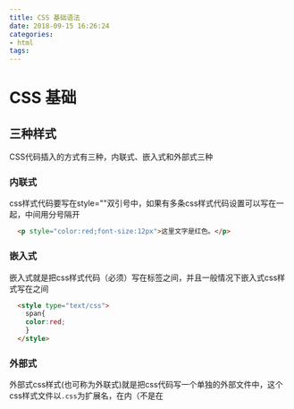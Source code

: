 ```yaml
---
title: CSS 基础语法
date: 2018-09-15 16:26:24
categories:
- html
tags:
---
```

# CSS 基础

## 三种样式

CSS代码插入的方式有三种，内联式、嵌入式和外部式三种

### 内联式

css样式代码要写在style=""双引号中，如果有多条css样式代码设置可以写在一起，中间用分号隔开
```html
  <p style="color:red;font-size:12px">这里文字是红色。</p>
```

### 嵌入式

嵌入式就是把css样式代码（必须）写在<style type="text/css"></style>标签之间，并且一般情况下嵌入式css样式写在<head></head>之间

```html
  <style type="text/css">
    span{
    color:red;
    }
  </style>
```

### 外部式

外部式css样式(也可称为外联式)就是把css代码写一个单独的外部文件中，这个css样式文件以`.css`为扩展名，在<head>内（不是在<style>标签内）使用<link>标签将css样式文件链接到HTML文件内

```html
  <link href="base.css" rel="stylesheet" type="text/css" />
```
注意：

1、css样式文件名称以有意义的英文字母命名，如 main.css。

2、rel="stylesheet" type="text/css" 是固定写法不可修改。

3、<link>标签位置一般写在<head>标签之内

### 三种方法的优先级

一般来说`内联式 > 嵌入式 > 外联式`，但是`嵌入式 > 外联式`有个前提，嵌入式排在外联式后面。即`就近原则`离被设置元素越近优先级别越高。

### 选择器

#### 标签选择器

标签选择器其实就是html代码中的标签，如<html>/<body>/<h1>/<img>

#### 类选择器

类选择器以圆点开头，名称任意但是不要起中文名称。

```js
  // 使用类名
  <div class="textStyle">Hello World!</div>

  // css定义
  .textStyle {
    color: red;
  }
```

#### ID选择器

ID选择器以#符号开头，标签设置id=“ID名称”。

```js
  // 使用类名
  <div id="test">Hello World!</div>

  // css定义
  #test {
    color: red;
  }
```

#### 类选择器 VS ID选择器

相同点：可以应用于任何元素
不同点：类选择器可以为一个原色设置多个样式，而ID选择器则不行

```js
  // 使用类名
  <div class="test1 test2">Hello World!</div> (正确有效)

  <div id="test3 test4">Say Hello !</div>（错误无效）
  // css定义
  .test1 {
    color: red;
  }
  .test2 {
    font-size: 16px;
  }
  #test3 {
    color: blue;
  }
  #test4 {
    font-size: 18px;
  }
```

#### 子选择器

使用大于符号`>`，用于选择指定标签的`第一代子元素`。

```js
// html
<ul class="food">
    <li>水果
        <ul>
        	<li>香蕉</li>
            <li>苹果</li>
            <li>梨</li>
        </ul>
    </li>
    <li>蔬菜
    	<ul>
        	<li>白菜</li>
            <li>油菜</li>
            <li>卷心菜</li>
        </ul>
    </li>
</ul>

// css
.food > li {
  border: 1px solid red;
}

// result: 水果和蔬菜外部标记红色边框，各自里面的子元素则没有生效。
```

#### 后代（包含）选择器

使用空格，用于选择指定标签元素下的所有后辈元素。

```js
/ html
<ul class="food">
    <li>水果
        <ul>
        	<li>香蕉</li>
            <li>苹果</li>
            <li>梨</li>
        </ul>
    </li>
    <li>蔬菜
    	<ul>
        	<li>白菜</li>
            <li>油菜</li>
            <li>卷心菜</li>
        </ul>
    </li>
</ul>

// css
.food li {
  border: 1px solid red;
}
// result: 水果和蔬菜外部标记红色边框，各自里面的子元素也标记了红色边框。
```

#### 通用选择器

使用`*`号匹配HTML中所有的元素。

#### 伪类选择符

允许给标签的某种状态设置样式，比如给标签鼠标滑过的状态设置字体颜色

```css
  a:hover { color: blue }
```
关于伪类选择符，到目前为止，可以兼容所有浏鉴器的“伪类选择符”就是 a 标签上使用 :hover 了（其实伪类选择符还有很多，尤其是 css3 中，但是因为不能兼容所有浏览器

#### 分组选择符

当需要为HTML中多个标签设置相同样式时，可以使用分组标签
```css
  h1,span { color: red }

  /* 等价于 */
  h1 { color: red }
  span { color: red }
```
